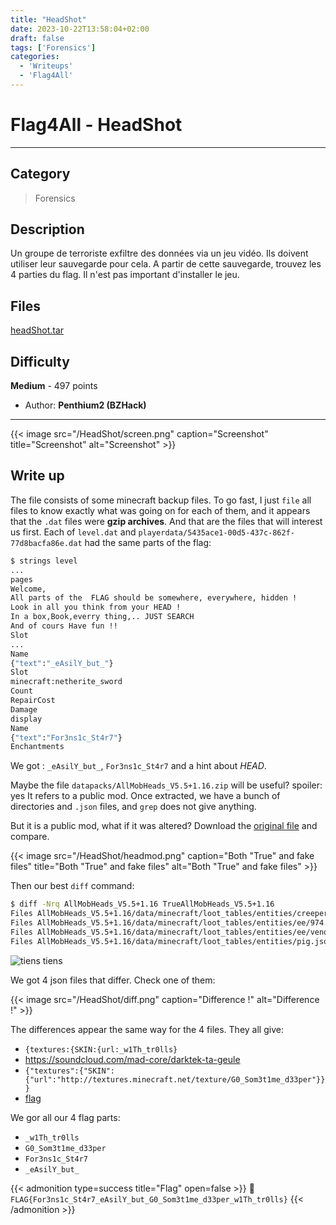```yaml
---
title: "HeadShot"
date: 2023-10-22T13:58:04+02:00
draft: false
tags: ['Forensics']
categories:
  - 'Writeups'
  - 'Flag4All'
---
```


# Flag4All - HeadShot
---

## Category

> Forensics

## Description

Un groupe de terroriste exfiltre des données via un jeu vidéo. Ils doivent utiliser leur sauvegarde pour cela. A partir de cette sauvegarde, trouvez les 4 parties du flag. Il n'est pas important d'installer le jeu.

## Files

[headShot.tar](https://ctfd.flag4all.sh/files/7379772026f7dae22376571d239b5239/headShot.tar.gz?token=eyJ1c2VyX2lkIjoxMTIsInRlYW1faWQiOm51bGwsImZpbGVfaWQiOjMxOH0.ZTUOPw.6FXd_EmJfzC42znDu4PMCy7AEp8)

## Difficulty

**Medium** - 497 points

- Author: **Penthium2 (BZHack)**
---

{{< image src="/HeadShot/screen.png" caption="Screenshot" title="Screenshot" alt="Screenshot" >}}

## Write up

The file consists of some minecraft backup files. To go fast, I just ``file`` all files to know exactly what was going on for each of them, and it appears that the `.dat` files were **gzip archives**.
And that are the files that will interest us first. Each of ``level.dat`` and `playerdata/5435ace1-00d5-437c-862f-77d8bacfa86e.dat` had the same parts of the flag:

```bash
$ strings level
...
pages
Welcome,
All parts of the  FLAG should be somewhere, everywhere, hidden !
Look in all you think from your HEAD !
In a box,Book,everry thing,.. JUST SEARCH
And of cours Have fun !!
Slot
...
Name
{"text":"_eAsilY_but_"}
Slot
minecraft:netherite_sword
Count
RepairCost
Damage
display
Name
{"text":"For3ns1c_St4r7"}
Enchantments
```

We got : ``_eAsilY_but_``, `For3ns1c_St4r7` and a hint about *HEAD*.

Maybe the file ``datapacks/AllMobHeads_V5.5+1.16.zip`` will be useful? spoiler: yes
It refers to a public mod. Once extracted, we have a bunch of directories and ``.json`` files, and `grep` does not give anything.

But it is a public mod, what if it was altered? Download the [original file](https://www.curseforge.com/minecraft/customization/all-mob-heads-fr/files/3077877) and compare.

{{< image src="/HeadShot/headmod.png" caption="Both \"True\" and fake files" title="Both \"True\" and fake files" alt="Both \"True\" and fake files" >}}

Then our best ``diff`` command:
```bash
$ diff -Nrq AllMobHeads_V5.5+1.16 TrueAllMobHeads_V5.5+1.16
Files AllMobHeads_V5.5+1.16/data/minecraft/loot_tables/entities/creeper.json and TrueAllMobHeads_V5.5+1.16/data/minecraft/loot_tables/entities/creeper.json differ
Files AllMobHeads_V5.5+1.16/data/minecraft/loot_tables/entities/ee/974.json and TrueAllMobHeads_V5.5+1.16/data/minecraft/loot_tables/entities/ee/974.json differ
Files AllMobHeads_V5.5+1.16/data/minecraft/loot_tables/entities/ee/venom.json and TrueAllMobHeads_V5.5+1.16/data/minecraft/loot_tables/entities/ee/venom.json differ
Files AllMobHeads_V5.5+1.16/data/minecraft/loot_tables/entities/pig.json and TrueAllMobHeads_V5.5+1.16/data/minecraft/loot_tables/entities/pig.json differ
```

![tiens tiens](https://c.tenor.com/gVHHuzDLos8AAAAC/tenor.gif)

We got 4 json files that differ. Check one of them:

{{< image src="/HeadShot/diff.png" caption="Difference !" alt="Difference !" >}}

The differences appear the same way for the 4 files. They all give:

- ``{textures:{SKIN:{url:_w1Th_tr0lls}``
- https://soundcloud.com/mad-core/darktek-ta-geule
- ``{"textures":{"SKIN":{"url":"http://textures.minecraft.net/texture/G0_Som3t1me_d33per"}}}``
- [flag](https://www.youtube.com/watch?v=dQw4w9WgXcQ)

We gor all our 4 flag parts:
- ``_w1Th_tr0lls``
- ``G0_Som3t1me_d33per``
- ``For3ns1c_St4r7``
- ``_eAsilY_but_``

{{< admonition type=success title="Flag" open=false >}}
:triangular_flag_on_post: `FLAG{For3ns1c_St4r7_eAsilY_but_G0_Som3t1me_d33per_w1Th_tr0lls}`
{{< /admonition >}}

